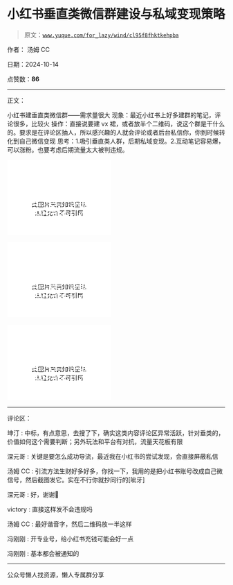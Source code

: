 # 小红书垂直类微信群建设与私域变现策略

> 原文：[`www.yuque.com/for_lazy/wind/cl95f8fhktkehpba`](https://www.yuque.com/for_lazy/wind/cl95f8fhktkehpba)

作者： 汤姆 CC

日期：2024-10-14

点赞数：**86**

* * *

正文：

小红书建垂直类微信群——需求量很大 现象：最近小红书上好多建群的笔记，评论很多，比较火
操作：直接说要建 vx 裙，或者放半个二维码，说这个群是干什么的。要求是在评论区抽人，所以感兴趣的人就会评论或者后台私信你，你到时候转化到自己微信变现
思考：1.吸引垂直类人群，后期私域变现。2.互动笔记容易爆，可以涨粉。也要考虑后期流量太大被判违规。

![](img/a1060233224cd080b4400fa22b82edd1.png "None")

![](img/82bfd83fe03e76d209bc62ead828e2b0.png "None")

![](img/65ede6441ec418e7d6aaa713d3c86953.png "None")

* * *

评论区：

坤汀 : 中标，有点意思，去搜了下，确实这类内容评论区异常活跃，针对垂类的，价值如何这个需要判断；另外玩法和平台有对抗，流量天花板有限

深元哥 : 关键是要怎么成功导流，最近我在小红书的尝试发现，会直接屏蔽私信

汤姆 CC : 引流方法生财好多好多，你找一下，我用的是把小红书账号改成自己微信号，然后截图发它。实在不行你就抄同行的[呲牙]

深元哥 : 好，谢谢🌹

victory : 直接这样发不会违规吗

汤姆 CC : 最好谐音字，然后二维码放一半这样

冯刚刚 : 开专业号，给小红书充钱可能会好一点

冯刚刚 : 基本都会被通知的

* * *

公众号懒人找资源，懒人专属群分享